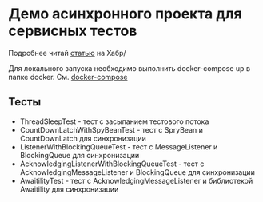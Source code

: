 # Демо асинхронного проекта для сервисных тестов

Подробнее читай [статью](https://habr.com/ru/articles/824594/) на Хабр/

Для локального запуска необходимо выполнить docker-compose up в папке docker. См. [docker-compose](docker/docker-compose.yaml)

## Тесты

- ThreadSleepTest - тест с засыпанием тестового потока
- CountDownLatchWithSpyBeanTest - тест с SpryBean и CountDownLatch для синхронизации
- ListenerWithBlockingQueueTest - тест с MessageListener и BlockingQueue для синхронизации
- AcknowledgingListenerWithBlockingQueueTest - тест с AcknowledgingMessageListener и BlockingQueue для синхронизации
- AwaitilityTest - тест с AcknowledgingMessageListener и библиотекой Awaitility для синхронизации
